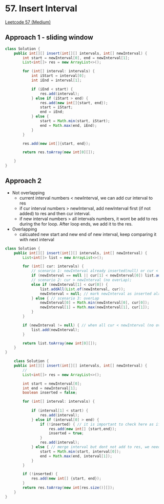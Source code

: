 # 57. Insert Interval

[Leetcode 57 (Medium)][57]

[57]:https://leetcode.com/problems/insert-interval/description/

## Approach 1 - sliding window

```java
class Solution {
    public int[][] insert(int[][] intervals, int[] newInterval) {
        int start = newInterval[0], end = newInterval[1];
        List<int[]> res = new ArrayList<>();

        for (int[] interval: intervals) {
            int iStart = interval[0];
            int iEnd = interval[1];

            if (iEnd < start) {
                res.add(interval);
            } else if (iStart > end) {
                res.add(new int[]{start, end});
                start = iStart;
                end = iEnd;
            } else {
                start = Math.min(start, iStart);
                end = Math.max(end, iEnd);
            }
        }

        res.add(new int[]{start, end});

        return res.toArray(new int[0][]);

    }
}
```

## Approach 2
- Not overlapping
    - current interval numbers < newInterval, we can add cur interval to res
    - if cur interval numbers > newInterval, add newInterval first (if not added) to res and then cur interval.
    - if new interval numbers > all intervals numbers, it wont be add to res during the for loop. After loop ends, we add it to the res. 
- Overlapping
    - calcuated new start and new end of new interval, keep comparing it with next interval

```java
class Solution {
    public int[][] insert(int[][] intervals, int[] newInterval) {
        List<int[]> list = new ArrayList<>();

        for (int[] cur: intervals) {
            // scenario 1: newInterval already inserted(null) or cur < newInterval (no overlap) 
            if (newInterval == null || cur[1] < newInterval[0]) list.add(cur);
            // scenario 2: cur > newInterval (no overLap);
            else if (newInterval[1] < cur[0]) {
                list.addAll(List.of(newInterval, cur));
                newInterval = null; // mark newInterval as inserted already(null);
            } else { // scenario 3: overLap
                newInterval[0] = Math.min(newInterval[0], cur[0]);
                newInterval[1] = Math.max(newInterval[1], cur[1]);
            }
        }

        if (newInterval != null) { // when all cur < newInterval (no overLap), we need to mannually add newiterval to the end
            list.add(newInterval);
        }

        return list.toArray(new int[0][]);
    }
}
```

```java
    class Solution {
    public int[][] insert(int[][] intervals, int[] newInterval) {
        // 
        List<int[]> res = new ArrayList<>();

        int start = newInterval[0];
        int end = newInterval[1];
        boolean inserted = false; 

        for (int[] interval: intervals) {
            
            if (interval[1] < start) {
                res.add(interval);
            } else if (interval[0] > end) {
                if (!inserted) { // it is important to check here as if not you'll encounter further interval satisfied the condition, then you'll add start and end to res by mistake
                    res.add(new int[] {start,end});
                    inserted = true;
                }
                res.add(interval);
            } else { // merge interval but dont not add to res, we need to keep compare it to the next interval.
                start = Math.min(start, interval[0]);
                end = Math.max(end, interval[1]);
            }
        }

        if (!inserted) {
            res.add(new int[] {start, end});
        }
        return res.toArray(new int[res.size()][]);
    }
}
```

